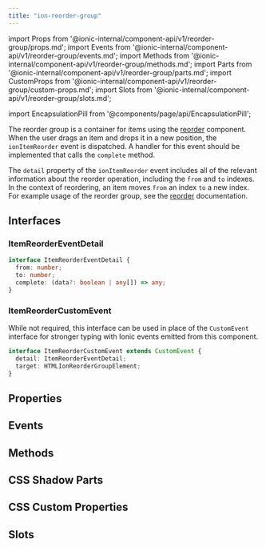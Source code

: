 ```yaml
---
title: "ion-reorder-group"
---
```

import Props from '@ionic-internal/component-api/v1/reorder-group/props.md';
import Events from '@ionic-internal/component-api/v1/reorder-group/events.md';
import Methods from '@ionic-internal/component-api/v1/reorder-group/methods.md';
import Parts from '@ionic-internal/component-api/v1/reorder-group/parts.md';
import CustomProps from '@ionic-internal/component-api/v1/reorder-group/custom-props.md';
import Slots from '@ionic-internal/component-api/v1/reorder-group/slots.md';

<head>
  <title>ion-reorder-group: Wrapper Component for Ionic Framework Apps</title>
  <meta name="description" content="ion-reorder-group is a wrapper component for items using the ion-reorder component on Ionic apps. Read to learn more about ion-reorder-group usage." />
</head>

import EncapsulationPill from '@components/page/api/EncapsulationPill';


The reorder group is a container for items using the [reorder](./reorder) component. When the user drags an item and drops it in a new position, the `ionItemReorder` event is dispatched. A handler for this event should be implemented that calls the `complete` method.

The `detail` property of the `ionItemReorder` event includes all of the relevant information about the reorder operation, including the `from` and `to` indexes. In the context of reordering, an item moves `from` an index `to` a new index. For example usage of the reorder group, see the [reorder](./reorder) documentation.


## Interfaces

### ItemReorderEventDetail

```typescript
interface ItemReorderEventDetail {
  from: number;
  to: number;
  complete: (data?: boolean | any[]) => any;
}
```

### ItemReorderCustomEvent

While not required, this interface can be used in place of the `CustomEvent` interface for stronger typing with Ionic events emitted from this component.

```typescript
interface ItemReorderCustomEvent extends CustomEvent {
  detail: ItemReorderEventDetail;
  target: HTMLIonReorderGroupElement;
}
```


## Properties
<Props />

## Events
<Events />

## Methods
<Methods />

## CSS Shadow Parts
<Parts />

## CSS Custom Properties
<CustomProps />

## Slots
<Slots />
